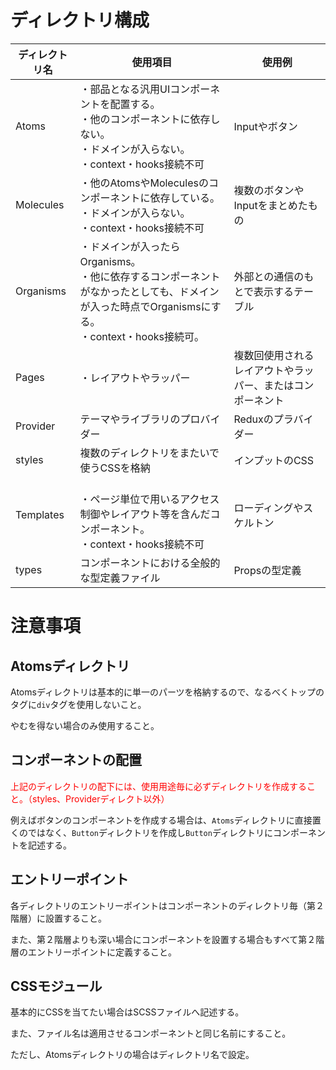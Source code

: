 # ディレクトリ構成

|ディレクトリ名|使用項目|使用例|
|---|---|---|
|Atoms|・部品となる汎用UIコンポーネントを配置する。<br />・他のコンポーネントに依存しない。<br />・ドメインが入らない。<br />・context・hooks接続不可|Inputやボタン|
|Molecules|・他のAtomsやMoleculesのコンポーネントに依存している。<br />・ドメインが入らない。<br />・context・hooks接続不可|複数のボタンやInputをまとめたもの|
|Organisms|・ドメインが入ったらOrganisms。<br />・他に依存するコンポーネントがなかったとしても、ドメインが入った時点でOrganismsにする。<br />・context・hooks接続可。|外部との通信のもとで表示するテーブル|
|Pages|・レイアウトやラッパー|複数回使用されるレイアウトやラッパー、またはコンポーネント|
|Provider|テーマやライブラリのプロバイダー|Reduxのプラバイダー|
|styles|複数のディレクトリをまたいで使うCSSを格納|インプットのCSS|
|Templates|<br />・ページ単位で用いるアクセス制御やレイアウト等を含んだコンポーネント。<br />・context・hooks接続不可|ローディングやスケルトン|
|types|コンポーネントにおける全般的な型定義ファイル|Propsの型定義|

# 注意事項

## Atomsディレクトリ

Atomsディレクトリは基本的に単一のパーツを格納するので、なるべくトップのタグに``div``タグを使用しないこと。

やむを得ない場合のみ使用すること。

## コンポーネントの配置

<font color='red'>上記のディレクトリの配下には、使用用途毎に必ずディレクトリを作成すること。（styles、Providerディレクト以外）</font>

例えばボタンのコンポーネントを作成する場合は、``Atoms``ディレクトリに直接置くのではなく、``Button``ディレクトリを作成し``Button``ディレクトリにコンポーネントを記述する。

## エントリーポイント

各ディレクトリのエントリーポイントはコンポーネントのディレクトリ毎（第２階層）に設置すること。

また、第２階層よりも深い場合にコンポーネントを設置する場合もすべて第２階層のエントリーポイントに定義すること。

## CSSモジュール

基本的にCSSを当てたい場合はSCSSファイルへ記述する。

また、ファイル名は適用させるコンポーネントと同じ名前にすること。

ただし、Atomsディレクトリの場合はディレクトリ名で設定。

